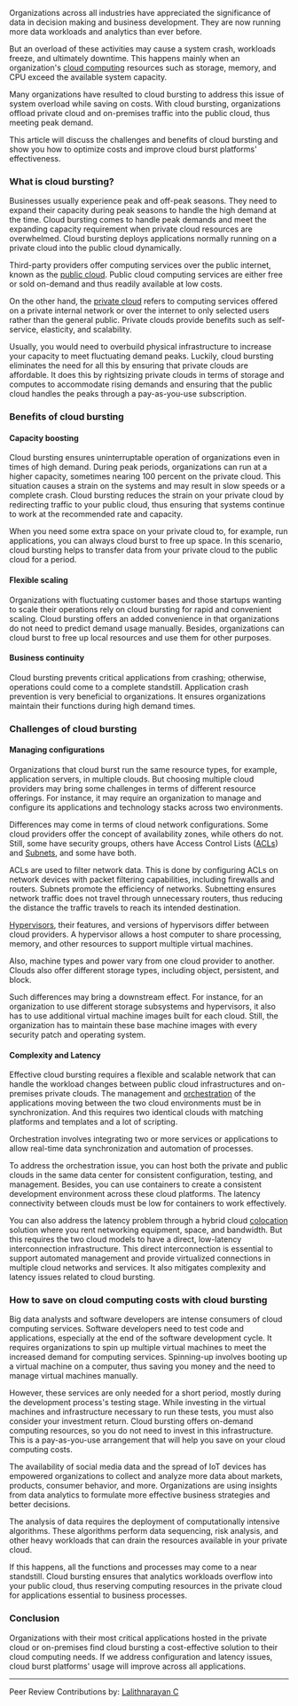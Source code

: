 Organizations across all industries have appreciated the significance of data in decision making and business development. They are now running more data workloads and analytics than ever before.

But an overload of these activities may cause a system crash, workloads freeze, and ultimately downtime. This happens mainly when an organization&#39;s [cloud computing](/engineering-education/introduction-to-cloud-computing/) resources such as storage, memory, and CPU exceed the available system capacity.

Many organizations have resulted to cloud bursting to address this issue of system overload while saving on costs. With cloud bursting, organizations offload private cloud and on-premises traffic into the public cloud, thus meeting peak demand.

This article will discuss the challenges and benefits of cloud bursting and show you how to optimize costs and improve cloud burst platforms' effectiveness.

### What is cloud bursting?

Businesses usually experience peak and off-peak seasons. They need to expand their capacity during peak seasons to handle the high demand at the time. Cloud bursting comes to handle peak demands and meet the expanding capacity requirement when private cloud resources are overwhelmed. Cloud bursting deploys applications normally running on a private cloud into the public cloud dynamically.

Third-party providers offer computing services over the public internet, known as the [public cloud](https://www.citrix.com/glossary/what-is-public-cloud.html). Public cloud computing services are either free or sold on-demand and thus readily available at low costs.

On the other hand, the [private cloud](https://www.citrix.com/glossary/what-is-private-cloud.html) refers to computing services offered on a private internal network or over the internet to only selected users rather than the general public. Private clouds provide benefits such as self-service, elasticity, and scalability.

Usually, you would need to overbuild physical infrastructure to increase your capacity to meet fluctuating demand peaks. Luckily, cloud bursting eliminates the need for all this by ensuring that private clouds are affordable. It does this by rightsizing private clouds in terms of storage and computes to accommodate rising demands and ensuring that the public cloud handles the peaks through a pay-as-you-use subscription.

### Benefits of cloud bursting

#### Capacity boosting

Cloud bursting ensures uninterruptable operation of organizations even in times of high demand. During peak periods, organizations can run at a higher capacity, sometimes nearing 100 percent on the private cloud. This situation causes a strain on the systems and may result in slow speeds or a complete crash. Cloud bursting reduces the strain on your private cloud by redirecting traffic to your public cloud, thus ensuring that systems continue to work at the recommended rate and capacity.

When you need some extra space on your private cloud to, for example, run applications, you can always cloud burst to free up space. In this scenario, cloud bursting helps to transfer data from your private cloud to the public cloud for a period.

#### Flexible scaling

Organizations with fluctuating customer bases and those startups wanting to scale their operations rely on cloud bursting for rapid and convenient scaling. Cloud bursting offers an added convenience in that organizations do not need to predict demand usage manually. Besides, organizations can cloud burst to free up local resources and use them for other purposes.

#### Business continuity

Cloud bursting prevents critical applications from crashing; otherwise, operations could come to a complete standstill. Application crash prevention is very beneficial to organizations. It ensures organizations maintain their functions during high demand times.

### Challenges of cloud bursting

#### Managing configurations

Organizations that cloud burst run the same resource types, for example, application servers, in multiple clouds. But choosing multiple cloud providers may bring some challenges in terms of different resource offerings. For instance, it may require an organization to manage and configure its applications and technology stacks across two environments.

Differences may come in terms of cloud network configurations. Some cloud providers offer the concept of availability zones, while others do not. Still, some have security groups, others have Access Control Lists ([ACLs](https://geek-university.com/ccna/what-is-acl-access-control-list/#)) and [Subnets](https://en.wikipedia.org/wiki/Subnetwork#), and some have both. 

ACLs are used to filter network data. This is done by configuring ACLs on network devices with packet filtering capabilities, including firewalls and routers. Subnets promote the efficiency of networks. Subnetting ensures network traffic does not travel through unnecessary routers, thus reducing the distance the traffic travels to reach its intended destination.

[Hypervisors](https://www.vmware.com/topics/glossary/content/hypervisor#), their features, and versions of hypervisors differ between cloud providers. A hypervisor allows a host computer to share processing, memory, and other resources to support multiple virtual machines. 

Also, machine types and power vary from one cloud provider to another. Clouds also offer different storage types, including object, persistent, and block.

Such differences may bring a downstream effect. For instance, for an organization to use different storage subsystems and hypervisors, it also has to use additional virtual machine images built for each cloud. Still, the organization has to maintain these base machine images with every security patch and operating system.

#### Complexity and Latency

Effective cloud bursting requires a flexible and scalable network that can handle the workload changes between public cloud infrastructures and on-premises private clouds. The management and [orchestration](https://www.mulesoft.com/resources/esb/what-application-orchestration#) of the applications moving between the two cloud environments must be in synchronization. And this requires two identical clouds with matching platforms and templates and a lot of scripting.

Orchestration involves integrating two or more services or applications to allow real-time data synchronization and automation of processes. 

To address the orchestration issue, you can host both the private and public clouds in the same data center for consistent configuration, testing, and management. Besides, you can use containers to create a consistent development environment across these cloud platforms. The latency connectivity between clouds must be low for containers to work effectively.

You can also address the latency problem through a hybrid cloud [colocation](https://en.wikipedia.org/wiki/Colocation_centre) solution where you rent networking equipment, space, and bandwidth. But this requires the two cloud models to have a direct, low-latency interconnection infrastructure. This direct interconnection is essential to support automated management and provide virtualized connections in multiple cloud networks and services. It also mitigates complexity and latency issues related to cloud bursting.

### How to save on cloud computing costs with cloud bursting

Big data analysts and software developers are intense consumers of cloud computing services. Software developers need to test code and applications, especially at the end of the software development cycle. It requires organizations to spin up multiple virtual machines to meet the increased demand for computing services. Spinning-up involves booting up a virtual machine on a computer, thus saving you money and the need to manage virtual machines manually. 

However, these services are only needed for a short period, mostly during the development process&#39;s testing stage. While investing in the virtual machines and infrastructure necessary to run these tests, you must also consider your investment return. Cloud bursting offers on-demand computing resources, so you do not need to invest in this infrastructure. This is a pay-as-you-use arrangement that will help you save on your cloud computing costs.

The availability of social media data and the spread of IoT devices has empowered organizations to collect and analyze more data about markets, products, consumer behavior, and more. Organizations are using insights from data analytics to formulate more effective business strategies and better decisions.

The analysis of data requires the deployment of computationally intensive algorithms. These algorithms perform data sequencing, risk analysis, and other heavy workloads that can drain the resources available in your private cloud.

If this happens, all the functions and processes may come to a near standstill. Cloud bursting ensures that analytics workloads overflow into your public cloud, thus reserving computing resources in the private cloud for applications essential to business processes.

### Conclusion

Organizations with their most critical applications hosted in the private cloud or on-premises find cloud bursting a cost-effective solution to their cloud computing needs. If we address configuration and latency issues, cloud burst platforms&#39; usage will improve across all applications.

---
Peer Review Contributions by: [Lalithnarayan C](/engineering-education/authors/lalithnarayan-c/)

